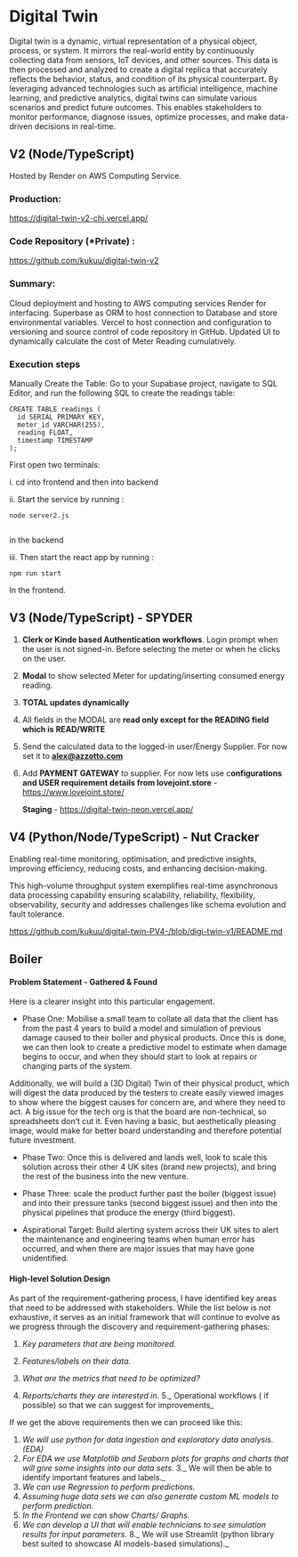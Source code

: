 # Digital Twin 


Digital twin is a dynamic, virtual representation of a physical object, process, or system. It mirrors the real-world entity by continuously collecting data from sensors, IoT devices, and other sources. This data is then processed and analyzed to create a digital replica that accurately reflects the behavior, status, and condition of its physical counterpart. By leveraging advanced technologies such as artificial intelligence, machine learning, and predictive analytics, digital twins can simulate various scenarios and predict future outcomes. This enables stakeholders to monitor performance, diagnose issues, optimize processes, and make data-driven decisions in real-time.  

## V2 (Node/TypeScript) 
Hosted by Render on AWS Computing Service.

### Production: 

https://digital-twin-v2-chi.vercel.app/
 
### Code Repository (*Private) : 
 
https://github.com/kukuu/digital-twin-v2

### Summary:

Cloud deployment and hosting to AWS computing services Render for interfacing.
Superbase as ORM to host connection to Database and store environmental variables.
Vercel to host connection and configuration to versioning and source control of code repository in GitHub.
Updated UI to dynamically calculate the cost of Meter Reading cumulatively.


### Execution steps

Manually Create the Table: Go to your Supabase project, navigate to SQL Editor, and run the following SQL to create the readings table:



```
CREATE TABLE readings (
  id SERIAL PRIMARY KEY,
  meter_id VARCHAR(255),
  reading FLOAT,
  timestamp TIMESTAMP
);

```



First open two terminals:

i. cd into frontend and then into backend 

ii. Start the service by running : 

```
node server2.js


```

in the  backend

iii. Then start the react app by running : 

```
npm run start

```

In the frontend.

## V3 (Node/TypeScript) - SPYDER

1. **Clerk or Kinde based Authentication workflows**. Login prompt when the user is not signed-in. Before selecting the meter or when he clicks on the user.
2. **Modal** to show selected Meter for updating/inserting consumed energy reading.
3. **TOTAL updates dynamically**
4. All fields in the MODAL are **read only except for the READING field which is READ/WRITE**
5. Send the calculated data to the logged-in user/Energy Supplier. For now set it to **alex@azzotto.com**
6. Add **PAYMENT GATEWAY** to supplier. For now lets use c**onfigurations and USER requirement details from lovejoint.store** - https://www.lovejoint.store/

   **Staging** - https://digital-twin-neon.vercel.app/

## V4 (Python/Node/TypeScript) - Nut Cracker

Enabling real-time monitoring, optimisation, and predictive insights, improving efficiency, reducing costs, and enhancing decision-making.

This high-volume throughput system exemplifies real-time asynchronous data processing capability ensuring scalability, reliability, flexibility, observability, security and addresses challenges like schema evolution and fault tolerance.

https://github.com/kukuu/digital-twin-PV4-/blob/digi-twin-v1/README.md

## Boiler 

#### Problem Statement - Gathered & Found

Here is a clearer insight into this particular engagement.

- Phase One: Mobilise a small team to collate all data that the client has from the past 4 years to build a model and simulation of previous damage caused to their boiler and physical products. Once this is done, we can then look to create a predictive model to estimate when damage begins to occur, and when they should start to look at repairs or changing parts of the system.

Additionally, we will build a (3D Digital) Twin of their physical product, which will digest the data produced by the testers to create easily viewed images to show where the biggest causes for concern are, and where they need to act. A big issue for the tech org is that the board are non-technical, so spreadsheets don’t cut it. Even having a basic, but aesthetically pleasing image, would make for better board understanding and therefore potential future investment.


- Phase Two: Once this is delivered and lands well, look to scale this solution across their other 4 UK sites (brand new projects), and bring the rest of the business into the new venture.
 
- Phase Three: scale the product further past the boiler (biggest issue) and into their pressure tanks (second biggest issue) and then into the physical pipelines that produce the energy (third biggest).

- Aspirational Target: Build alerting system across their UK sites to alert the maintenance and engineering teams when human error has occurred, and when there are major issues that may have gone unidentified.


#### High-level Solution Design

As part of the requirement-gathering process, I have identified key areas that need to be addressed with stakeholders. While the list below is not exhaustive, it serves as an initial framework that will continue to evolve as we progress through the discovery and requirement-gathering phases:
1. _Key parameters that are being monitored._

2. _Features/labels on their data._

3. _What are the metrics that need to be optimized?_
4. _Reports/charts they are interested in._
5._ Operational workflows ( if possible) so that we can suggest for improvements_

If we get the above requirements then we can proceed like this:

1. _We will use python for data ingestion and exploratory data analysis.(EDA)_
2. _For EDA we use Matplotlib and Seaborn plots for graphs and charts that will give some insights into our data sets._
3._ We will then be able to identify important features and labels._
4. _We can use Regression to perform predictions._
5. _Assuming huge data sets we can also generate custom ML models to perform prediction._
6. _In the Frontend we can show Charts/ Graphs._
7. _We can develop a UI that will enable technicians to see simulation results for input parameters._
8._ We will use Streamlit (python library best suited to showcase AI models-based simulations)._


  

